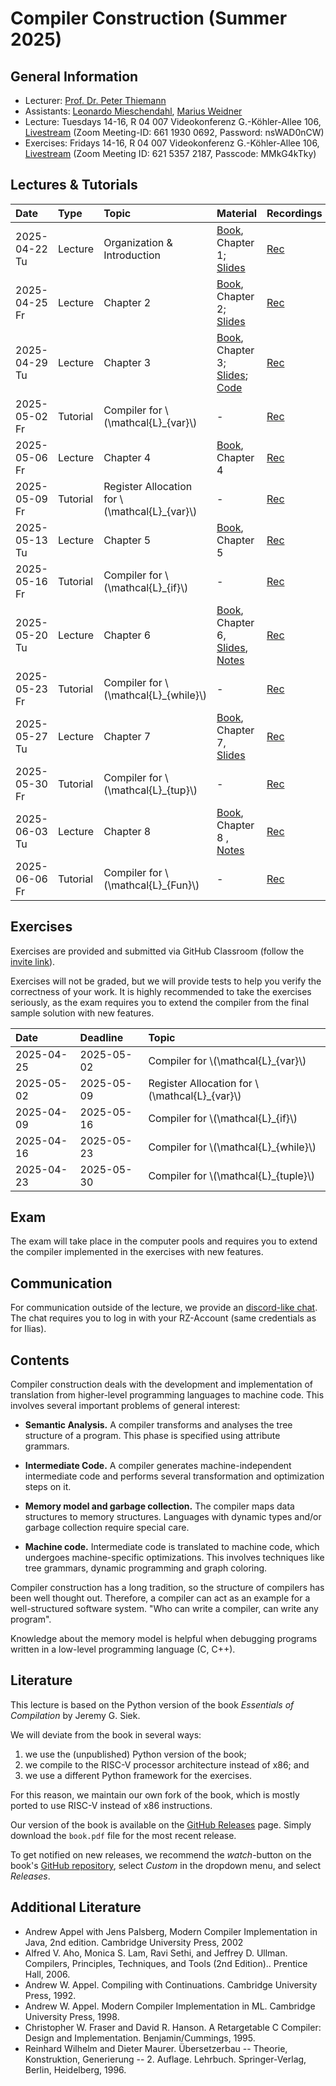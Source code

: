 # Compiler Construction (Summer 2025)

## General Information

- Lecturer: [Prof. Dr. Peter Thiemann](/team/thiemann.md)
- Assistants: [Leonardo Mieschendahl](/team/mieschendahl.md), [Marius Weidner](/team/weidner.md)
- Lecture: Tuesdays 14-16, R 04 007 Videokonferenz G.-Köhler-Allee 106, [Livestream][zoom1] (Zoom Meeting-ID: 661 1930 0692, Password: nsWAD0nCW)
- Exercises: Fridays 14-16, R 04 007 Videokonferenz G.-Köhler-Allee 106, [Livestream][zoom2] (Zoom Meeting ID: 621 5357 2187, Passcode: MMkG4kTky)

[zoom1]: https://uni-freiburg.zoom-x.de/j/66119300692?pwd=4it8s1KQ6T7LBSaZkSk2bYarBR7Zl5.1
[zoom2]: https://uni-freiburg.zoom-x.de/j/62153572187?pwd=kqhISWSzCEaZ5Ct7I9sbw71ZGM1x2p.1
<!-- (Hannes) (Zoom Meeting ID: 631 6286 3480, Passcode: An1SxJdPr) [zoom2]: https://uni-freiburg.zoom-x.de/j/63162863480?pwd=NQoZk82SvNbFqDtJQVyEvbvMfLBNnG.1-->

## Lectures & Tutorials

| Date | Type | Topic | Material | Recordings 
|:-----|:-----|:-----|:-----|:-----|
| 2025-04-22 Tu | Lecture | Organization & Introduction | [Book][book], Chapter 1; [Slides][lec01-slides] | [Rec][lec01-rec] |
| 2025-04-25 Fr | Lecture | Chapter 2 | [Book][book], Chapter 2; [Slides][lec02-slides] | [Rec][lec02-rec] |
| 2025-04-29 Tu | Lecture | Chapter 3 | [Book][book], Chapter 3; [Slides][lec03-slides]; [Code][lec03-code] | [Rec][lec03-rec] |
| 2025-05-02 Fr | Tutorial | Compiler for \\(\mathcal{L}_{var}\\) | - | [Rec][tut01-rec] |
| 2025-05-06 Fr | Lecture | Chapter 4 |  [Book][book], Chapter 4 | [Rec][lec04-rec] |
| 2025-05-09 Fr | Tutorial | Register Allocation for \\(\mathcal{L}_{var}\\) | - | [Rec][tut02-rec] |
| 2025-05-13 Tu | Lecture | Chapter 5 |  [Book][book], Chapter 5 | [Rec][lec05-rec] |
| 2025-05-16 Fr | Tutorial | Compiler for \\(\mathcal{L}_{if}\\) | - | [Rec][tut03-rec] |
| 2025-05-20 Tu | Lecture | Chapter 6 |  [Book][book], Chapter 6, [Slides][lec06-slides], [Notes][lec06-notes]  | [Rec][lec06-rec] |
| 2025-05-23 Fr | Tutorial | Compiler for \\(\mathcal{L}_{while}\\) | - | [Rec][tut04-rec] |
| 2025-05-27 Tu | Lecture | Chapter 7 |  [Book][book], Chapter 7, [Slides][lec07-slides]  | [Rec][lec07-rec] |
| 2025-05-30 Fr | Tutorial | Compiler for \\(\mathcal{L}_{tup}\\) | - | [Rec][tut05-rec] |
| 2025-06-03 Tu | Lecture | Chapter 8 |  [Book][book], Chapter 8 , [Notes][lec08-notes]  | [Rec][lec08-rec] |
| 2025-06-06 Fr | Tutorial | Compiler for \\(\mathcal{L}_{Fun}\\) | - | [Rec][tut06-rec] |


[lec01-slides]: cc/slides/01-intro.pdf
[lec01-rec]: http://archive.informatik.uni-freiburg.de/courses/proglang/2025-SS-Compilers/2025-04-22-lecture-1.mp4
[lec02-slides]: cc/slides/20250425-slides.pdf
[lec02-rec]: http://archive.informatik.uni-freiburg.de/courses/proglang/2025-SS-Compilers/2025-04-25-lecture-1.mp4
[lec03-code]: cc/material/chapter3.zip
[lec03-slides]: cc/slides/20250429-slides.pdf
[lec03-rec]: http://archive.informatik.uni-freiburg.de/courses/proglang/2025-SS-Compilers/2025-04-29-lecture-1.mp4
[lec04-rec]: http://archive.informatik.uni-freiburg.de/courses/proglang/2025-SS-Compilers/2025-05-06-lecture-1.mp4
[lec05-rec]: http://archive.informatik.uni-freiburg.de/courses/proglang/2025-SS-Compilers/2025-05-13-lecture-1.mp4
[lec06-notes]: https://github.com/CC-Uni-Freiburg/lecture-notes-2021/blob/main/lecture-2025-05-20.md
[lec06-slides]: cc/slides/liveness.pdf
[lec06-rec]: http://archive.informatik.uni-freiburg.de/courses/proglang/2025-SS-Compilers/2025-05-20-lecture-1.mp4
[lec07-slides]: cc/slides/garbage_collection.pdf
[lec07-rec]: http://archive.informatik.uni-freiburg.de/courses/proglang/2025-SS-Compilers/2025-05-27-lecture-1.mp4
[lec08-notes]: https://github.com/CC-Uni-Freiburg/lecture-notes-2021/blob/main/lecture-2025-06-03-functions.md
[lec08-rec]: http://archive.informatik.uni-freiburg.de/courses/proglang/2025-SS-Compilers/2025-06-03-lecture-1.mp4
[tut01-rec]: http://archive.informatik.uni-freiburg.de/courses/proglang/2025-SS-Compilers/2025-05-02-tutorial.mp4
[tut02-rec]: http://archive.informatik.uni-freiburg.de/courses/proglang/2025-SS-Compilers/2025-05-09-tutorial.mp4
[tut03-rec]: http://archive.informatik.uni-freiburg.de/courses/proglang/2025-SS-Compilers/2025-05-16-tutorial.mp4
[tut04-rec]: http://archive.informatik.uni-freiburg.de/courses/proglang/2025-SS-Compilers/2025-05-23-tutorial.mp4
[tut05-rec]: http://archive.informatik.uni-freiburg.de/courses/proglang/2025-SS-Compilers/2025-05-30-tutorial.mp4
[tut06-rec]: http://archive.informatik.uni-freiburg.de/courses/proglang/2025-SS-Compilers/2025-06-06-tutorial.mp4

## Exercises

Exercises are provided and submitted via GitHub Classroom (follow the [invite link](https://classroom.github.com/a/N58OPy1R)).

Exercises will not be graded, but we will provide tests to
help you verify the correctness of your work. It is highly recommended
to take the exercises seriously, as the exam requires you to extend
the compiler from the final sample solution with new features.

| Date | Deadline | Topic |
|:-----|:-----|:-----|
| 2025-04-25 | 2025-05-02 | Compiler for \\(\mathcal{L}_{var}\\) |
| 2025-05-02 | 2025-05-09 | Register Allocation for \\(\mathcal{L}_{var}\\) |
| 2025-04-09 | 2025-05-16 | Compiler for \\(\mathcal{L}_{if}\\) |
| 2025-04-16 | 2025-05-23 | Compiler for \\(\mathcal{L}_{while}\\) |
| 2025-04-23 | 2025-05-30 | Compiler for \\(\mathcal{L}_{tuple}\\) |
## Exam

The exam will take place in the computer pools and requires you to
extend the compiler implemented in the exercises with new features.

## Communication

For communication outside of the lecture, we provide an 
[discord-like chat](https://chat.laurel.informatik.uni-freiburg.de/invite/WRjCqL).
The chat requires you to log in with your RZ-Account (same credentials as for Ilias).

## Contents

Compiler construction deals with the development and implementation of
translation from higher-level programming languages to machine
code. This involves several important problems of general interest:

- **Semantic Analysis.**
  A compiler transforms and analyses the tree structure of a
  program. This phase is specified using attribute grammars.

- **Intermediate Code.**
  A compiler generates machine-independent intermediate code and
  performs several transformation and optimization steps on it.

- **Memory model and garbage collection.**
  The compiler maps data structures to memory structures. Languages
  with dynamic types and/or garbage collection require special care.

- **Machine code.**
  Intermediate code is translated to machine code, which undergoes
  machine-specific optimizations. This involves techniques like tree
  grammars, dynamic programming and graph coloring.

Compiler construction has a long tradition, so the structure of
compilers has been well thought out. Therefore, a compiler can act as
an example for a well-structured software system. "Who can write a
compiler, can write any program".

Knowledge about the memory model is helpful when debugging programs
written in a low-level programming language (C, C++).

## Literature
This lecture is based on the Python version of the book *Essentials of Compilation*
by Jeremy G. Siek.

We will deviate from the book in several ways:
1. we use the (unpublished) Python version of the book;
2. we compile to the RISC-V processor architecture instead of x86; and
3. we use a different Python framework for the exercises.

For this reason, we maintain our own fork of the book, which is mostly
ported to use RISC-V instead of x86 instructions.

Our version of the book is available on the [GitHub Releases][book]
page. Simply download the `book.pdf` file for the most recent release.

To get notified on new releases, we recommend the *watch*-button on the
book's [GitHub repository](https://github.com/CC-Uni-Freiburg/Essentials-of-Compilation),
select *Custom* in the dropdown menu, and select *Releases*.

[book]: https://github.com/CC-Uni-Freiburg/Essentials-of-Compilation/releases

## Additional Literature
- Andrew Appel with Jens Palsberg, Modern Compiler Implementation in Java, 2nd edition. Cambridge University Press, 2002
- Alfred V. Aho, Monica S. Lam, Ravi Sethi, and Jeffrey D. Ullman. Compilers, Principles, Techniques, and Tools (2nd Edition).. Prentice Hall, 2006.
- Andrew W. Appel. Compiling with Continuations. Cambridge University Press, 1992.
- Andrew W. Appel. Modern Compiler Implementation in ML. Cambridge University Press, 1998.
- Christopher W. Fraser and David R. Hanson. A Retargetable C Compiler: Design and Implementation. Benjamin/Cummings, 1995.
- Reinhard Wilhelm and Dieter Maurer. Übersetzerbau -- Theorie, Konstruktion, Generierung -- 2. Auflage. Lehrbuch. Springer-Verlag, Berlin, Heidelberg, 1996.
